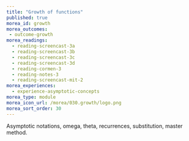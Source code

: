 ```yaml
---
title: "Growth of functions"
published: true
morea_id: growth
morea_outcomes:
 - outcome-growth
morea_readings:
  - reading-screencast-3a
  - reading-screencast-3b
  - reading-screencast-3c
  - reading-screencast-3d
  - reading-cormen-3
  - reading-notes-3
  - reading-screencast-mit-2
morea_experiences:
  - experience-asymptotic-concepts
morea_type: module
morea_icon_url: /morea/030.growth/logo.png
morea_sort_order: 30
---
```


Asymptotic notations, omega, theta, recurrences, substitution, master method.
